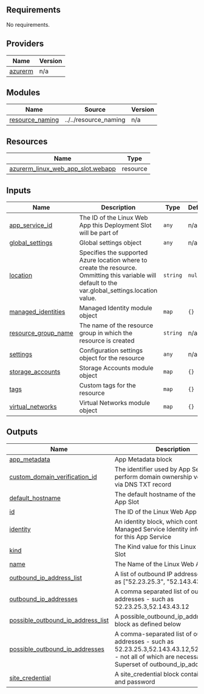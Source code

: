 <!-- BEGIN_TF_DOCS -->
## Requirements

No requirements.

## Providers

| Name | Version |
|------|---------|
| <a name="provider_azurerm"></a> [azurerm](#provider\_azurerm) | n/a |

## Modules

| Name | Source | Version |
|------|--------|---------|
| <a name="module_resource_naming"></a> [resource\_naming](#module\_resource\_naming) | ../../resource_naming | n/a |

## Resources

| Name | Type |
|------|------|
| [azurerm_linux_web_app_slot.webapp](https://registry.terraform.io/providers/hashicorp/azurerm/latest/docs/resources/linux_web_app_slot) | resource |

## Inputs

| Name | Description | Type | Default | Required |
|------|-------------|------|---------|:--------:|
| <a name="input_app_service_id"></a> [app\_service\_id](#input\_app\_service\_id) | The ID of the Linux Web App this Deployment Slot will be part of | `any` | n/a | yes |
| <a name="input_global_settings"></a> [global\_settings](#input\_global\_settings) | Global settings object | `any` | n/a | yes |
| <a name="input_location"></a> [location](#input\_location) | Specifies the supported Azure location where to create the resource. Ommitting this variable will default to the var.global\_settings.location value. | `string` | `null` | no |
| <a name="input_managed_identities"></a> [managed\_identities](#input\_managed\_identities) | Managed Identity module object | `map` | `{}` | no |
| <a name="input_resource_group_name"></a> [resource\_group\_name](#input\_resource\_group\_name) | The name of the resource group in which the resource is created | `string` | n/a | yes |
| <a name="input_settings"></a> [settings](#input\_settings) | Configuration settings object for the resource | `any` | n/a | yes |
| <a name="input_storage_accounts"></a> [storage\_accounts](#input\_storage\_accounts) | Storage Accounts module object | `map` | `{}` | no |
| <a name="input_tags"></a> [tags](#input\_tags) | Custom tags for the resource | `map` | `{}` | no |
| <a name="input_virtual_networks"></a> [virtual\_networks](#input\_virtual\_networks) | Virtual Networks module object | `map` | `{}` | no |

## Outputs

| Name | Description |
|------|-------------|
| <a name="output_app_metadata"></a> [app\_metadata](#output\_app\_metadata) | App Metadata block |
| <a name="output_custom_domain_verification_id"></a> [custom\_domain\_verification\_id](#output\_custom\_domain\_verification\_id) | The identifier used by App Service to perform domain ownership verification via DNS TXT record |
| <a name="output_default_hostname"></a> [default\_hostname](#output\_default\_hostname) | The default hostname of the Linux Web App Slot |
| <a name="output_id"></a> [id](#output\_id) | The ID of the Linux Web App Slot |
| <a name="output_identity"></a> [identity](#output\_identity) | An identity block, which contains the Managed Service Identity information for this App Service |
| <a name="output_kind"></a> [kind](#output\_kind) | The Kind value for this Linux Web App Slot |
| <a name="output_name"></a> [name](#output\_name) | The Name of the Linux Web App Slot |
| <a name="output_outbound_ip_address_list"></a> [outbound\_ip\_address\_list](#output\_outbound\_ip\_address\_list) | A list of outbound IP addresses - such as ["52.23.25.3", "52.143.43.12"] |
| <a name="output_outbound_ip_addresses"></a> [outbound\_ip\_addresses](#output\_outbound\_ip\_addresses) | A comma separated list of outbound IP addresses - such as 52.23.25.3,52.143.43.12 |
| <a name="output_possible_outbound_ip_address_list"></a> [possible\_outbound\_ip\_address\_list](#output\_possible\_outbound\_ip\_address\_list) | A possible\_outbound\_ip\_address\_list block as defined below |
| <a name="output_possible_outbound_ip_addresses"></a> [possible\_outbound\_ip\_addresses](#output\_possible\_outbound\_ip\_addresses) | A comma-separated list of outbound IP addresses - such as 52.23.25.3,52.143.43.12,52.143.43.17 - not all of which are necessarily in use. Superset of outbound\_ip\_addresses |
| <a name="output_site_credential"></a> [site\_credential](#output\_site\_credential) | A site\_credential block containing name and password |
<!-- END_TF_DOCS -->
